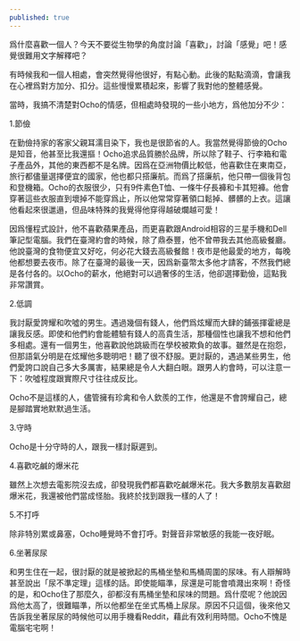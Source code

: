 ```yaml
---
published: true
---
```

爲什麼喜歡一個人？今天不要從生物學的角度討論「喜歡」，討論「感覺」吧！感覺很難用文字解釋吧？

有時候我和一個人相處，會突然覺得他很好，有點心動。此後的點點滴滴，會讓我在心裡爲對方加分、扣分。這些慢慢累積起來，影響了我對他的整體感覺。

當時，我搞不清楚對Ocho的情感，但相處時發現的一些小地方，爲他加分不少：



1.節儉

在勤儉持家的客家父親耳濡目染下，我也是很節省的人。我當然覺得節儉的Ocho是知音，他甚至比我還摳！Ocho追求品質勝於品牌，所以除了鞋子、行李箱和電子產品外，其他的東西都不是名牌。因爲在亞洲物價比較低，他喜歡住在東南亞，旅行都儘量選擇便宜的國家，他也都只搭廉航。而爲了搭廉航，他只帶一個後背包和登機箱。Ocho的衣服很少，只有9件素色T恤、一條牛仔長褲和卡其短褲。他會穿著這些衣服直到壞掉不能穿爲止，所以他常常穿著領口鬆掉、髒髒的上衣。這讓他看起來很邋遢，但品味特殊的我覺得他穿得越破爛越可愛！

因爲懂程式設計，他不喜歡蘋果產品，而更喜歡跟Android相容的三星手機和Dell筆記型電腦。我們在臺灣約會的時候，除了鼎泰豐，他不曾帶我去其他高級餐廳。他說臺灣的食物便宜又好吃，何必花大錢去高級餐館！夜市是他最愛的地方，每晚他都想要去夜市。除了在臺灣的最後一天，因爲新臺幣太多他才請客，不然我們總是各付各的。以Ocho的薪水，他絕對可以過奢侈的生活，他卻選擇勤儉，這點我非常讚賞。

2.低調

我討厭愛誇耀和吹噓的男生。遇過幾個有錢人，他們爲炫耀而大肆的鋪張揮霍總是讓我反感。即使和他們約會能體驗有錢人的高貴生活，那種個性也讓我不想和他們多相處。還有一個男生，他喜歡說他跳級而在學校被欺負的故事。雖然是在抱怨，但那語氣分明是在炫耀他多聰明吧！聽了很不舒服。更討厭的，遇過某些男生，他們愛誇口說自己多大多厲害，結果總是令人大翻白眼。跟男人約會時，可以注意一下：吹噓程度跟實際尺寸往往成反比。

Ocho不是這樣的人，儘管擁有珍禽和令人欽羨的工作，他還是不會誇耀自己，總是腳踏實地默默過生活。

3.守時

Ocho是十分守時的人，跟我一樣討厭遲到。

4.喜歡吃鹹的爆米花

雖然上次想去電影院沒去成，卻發現我們都喜歡吃鹹爆米花。我大多數朋友喜歡甜爆米花，我還被他們當成怪胎。我終於找到跟我一樣的人了！

5.不打呼

除非特別累或鼻塞，Ocho睡覺時不會打呼。對聲音非常敏感的我能一夜好眠。

6.坐著尿尿

和男生住在一起，很討厭的就是被掀起的馬桶坐墊和馬桶周圍的尿味。有人辯解時甚至說出「尿不準定理」這樣的話。即使能瞄準，尿還是可能會噴濺出來啊！奇怪的是，和Ocho住了那麼久，卻都沒有馬桶坐墊和尿味的問題。爲什麼呢？他說因爲他太高了，很難瞄準，所以他都坐在坐式馬桶上尿尿。原因不只這個，後來他又告訴我坐著尿尿的時候他可以用手機看Reddit，藉此有效利用時間。Ocho不愧是電腦宅宅啊！
